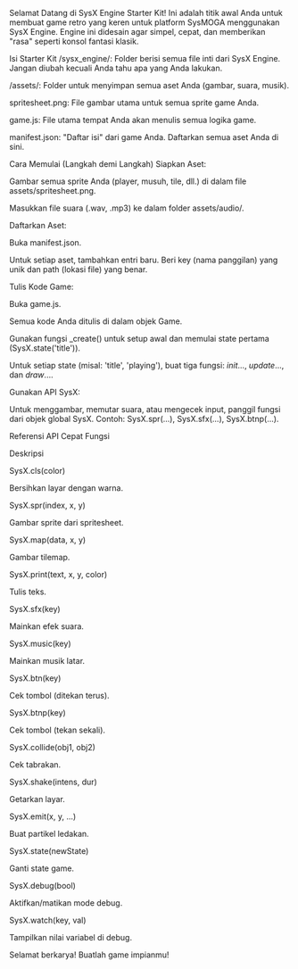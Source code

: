 Selamat Datang di SysX Engine Starter Kit!
Ini adalah titik awal Anda untuk membuat game retro yang keren untuk platform SysMOGA menggunakan SysX Engine. Engine ini didesain agar simpel, cepat, dan memberikan "rasa" seperti konsol fantasi klasik.

Isi Starter Kit
/sysx_engine/: Folder berisi semua file inti dari SysX Engine. Jangan diubah kecuali Anda tahu apa yang Anda lakukan.

/assets/: Folder untuk menyimpan semua aset Anda (gambar, suara, musik).

spritesheet.png: File gambar utama untuk semua sprite game Anda.

game.js: File utama tempat Anda akan menulis semua logika game.

manifest.json: "Daftar isi" dari game Anda. Daftarkan semua aset Anda di sini.

Cara Memulai (Langkah demi Langkah)
Siapkan Aset:

Gambar semua sprite Anda (player, musuh, tile, dll.) di dalam file assets/spritesheet.png.

Masukkan file suara (.wav, .mp3) ke dalam folder assets/audio/.

Daftarkan Aset:

Buka manifest.json.

Untuk setiap aset, tambahkan entri baru. Beri key (nama panggilan) yang unik dan path (lokasi file) yang benar.

Tulis Kode Game:

Buka game.js.

Semua kode Anda ditulis di dalam objek Game.

Gunakan fungsi _create() untuk setup awal dan memulai state pertama (SysX.state('title')).

Untuk setiap state (misal: 'title', 'playing'), buat tiga fungsi: _init_..., _update_..., dan _draw_....

Gunakan API SysX:

Untuk menggambar, memutar suara, atau mengecek input, panggil fungsi dari objek global SysX. Contoh: SysX.spr(...), SysX.sfx(...), SysX.btnp(...).

Referensi API Cepat
Fungsi

Deskripsi

SysX.cls(color)

Bersihkan layar dengan warna.

SysX.spr(index, x, y)

Gambar sprite dari spritesheet.

SysX.map(data, x, y)

Gambar tilemap.

SysX.print(text, x, y, color)

Tulis teks.

SysX.sfx(key)

Mainkan efek suara.

SysX.music(key)

Mainkan musik latar.

SysX.btn(key)

Cek tombol (ditekan terus).

SysX.btnp(key)

Cek tombol (tekan sekali).

SysX.collide(obj1, obj2)

Cek tabrakan.

SysX.shake(intens, dur)

Getarkan layar.

SysX.emit(x, y, ...)

Buat partikel ledakan.

SysX.state(newState)

Ganti state game.

SysX.debug(bool)

Aktifkan/matikan mode debug.

SysX.watch(key, val)

Tampilkan nilai variabel di debug.

Selamat berkarya! Buatlah game impianmu!
